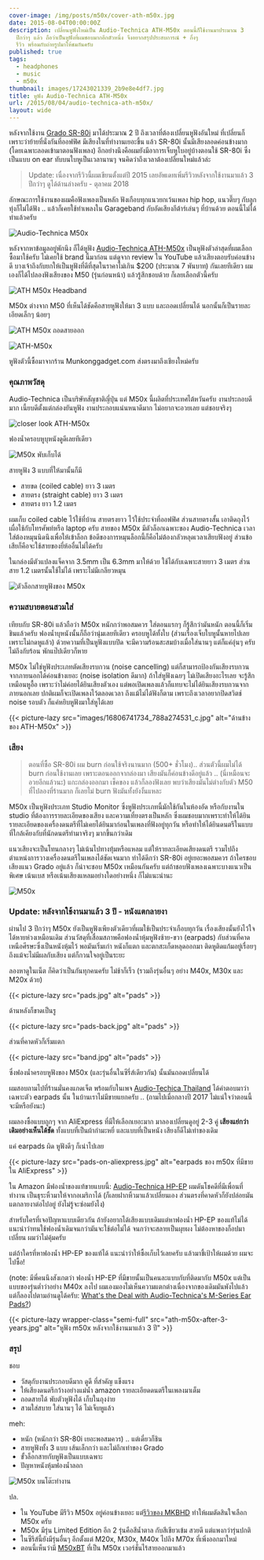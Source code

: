 ```yaml
---
cover-image: /img/posts/m50x/cover-ath-m50x.jpg
date: 2015-08-04T00:00:00Z
description: เปลี่ยนหูฟังใหม่เป็น Audio-Technica ATH-M50x ตอนนี้ก็ใช้งานมาประมาณ 3
  ปีกว่าๆ แล้ว ถือว่าเป็นหูฟังที่ผมชอบมากอีกตัวหนึ่ง จึงอยากสรุปประสบการณ์ + กึ่งๆ
  รีวิว พร้อมกับถ่ายรูปมาให้ชมกันครับ
published: true
tags:
  - headphones
  - music
  - m50x
thumbnail: images/17243021339_2b9e8e4df7.jpg
title: หูฟัง Audio-Technica ATH-M50x
url: /2015/08/04/audio-technica-ath-m50x/
layout: wide
---
```


หลังจากใช้งาน [Grado SR-80i](https://armno.in.th/grado-sr-80-i-headphone) มาได้ประมาณ 2 ปี ถึงเวลาที่ต้องเปลี่ยนหูฟังอันใหม่ ที่เปลี่ยนก็เพราะว่าย้ายที่นั่งกันที่ออฟฟิศ
มีเสียงในที่ทำงานเยอะขึ้น แล้ว SR-80i นั้นมีเสียงลอดค่อนข้างมาก (โดยเฉพาะลอดเข้ามาตอนฟังเพลง)
อีกอย่างนึงคือผมยังมีอาการเจ็บหูใบอยู่บ้างตอนใช้ SR-80i ซึ่งเป็นแบบ on ear ทับบนใบหูเป็นเวลานานๆ
จนคิดว่าถึงเวลาต้องเปลี่ยนใหม่แล้วล่ะ

> Update: เนื่องจากรีวิวนี้ผมเขียนตั้งแต่ปี 2015 เลยอัพเดทเพิ่มรีวิวหลังจากใช้งานมาแล้ว 3 ปีกว่าๆ ดูได้ด้านล่างครับ - ตุลาคม 2018

ลักษณะการใช้งานของผมคือฟังเพลงเป็นหลัก ฟังเกือบทุกแนวยกเว้นเพลง hip hop, แนวตึ๊บๆ กับลูกทุ่งก็ไม่ได้ฟัง
.. แล้วก็เคยใช้ทำเพลงใน Garageband กับอัดเสียงกีต้าร์เล่นๆ ที่บ้านด้วย ตอนนี้ไม่ได้ทำแล้วครับ

![Audio-Technica M50x](images/17241404908_40ace05191_c.jpg)

หลังจากหาข้อมูลอยู่พักนึง ก็ได้หูฟัง [Audio-Technica ATH-M50x](https://www.audio-technica.com/cms/headphones/99aff89488ddd6b1/) เป็นหูฟังตัวล่าสุดที่ผมเลือกซื้อมาใช้ครับ
ไม่เคยใช้ brand นี้มาก่อน แต่ดูจาก review ใน YouTube แล้วเสียงตอบรับค่อนข้างดี
บางเจ้าถึงกับยกให้เป็นหูฟังที่ดีที่สุดในราคาไม่เกิน $200 (ประมาณ 7 พันบาท) กันเลยทีเดียว
ผมเองก็ได้ไปลองฟังเสียงของ M50 (รุ่นก่อนหน้า) แล้วรู้สึกชอบด้วย ก็เลยเลือกตัวนี้ครับ

![ATH M50x Headband](images/17243021339_2b9e8e4df7_c.jpg)

M50x ต่างจาก M50 ที่เห็นได้ชัดคือสายหูฟังให้มา 3 แบบ และถอดเปลี่ยนได้ นอกนั้นก็เป็นรายละเอียดเล็กๆ น้อยๆ

![ATH M50x ถอดสายออก](images/16806714604_2409b8cf17_c.jpg)

![ATH-M50x](images/17429242525_130b218203_c.jpg)

หูฟังตัวนี้ซื้อมาจากร้าน Munkonggadget.com ส่งตรงมาถึงเชียงใหม่ครับ

### คุณภาพวัสดุ

Audio-Technica เป็นบริษัทสัญชาติญี่ปุ่น แต่ M50x นี้ผลิตที่ประเทศไต้หวันครับ
งานประกอบดีมาก เนี้ยบดีตั้งแต่กล่องยันหูฟัง งานประกอบแน่นหนาดีมาก ไม่อยากจะอวยเลย แต่ชอบจริงๆ

![closer look ATH-M50x](images/17403165626_4b597f2b23_c.jpg)

ฟองน้ำครอบหูบุหนังดูดีเลยทีเดียว

![M50x พับเก็บได้](images/17242993859_12cbff4234_c.jpg)

สายหูฟัง 3 แบบที่ให้มานั้นก็มี

- สายขด (coiled cable) ยาว 3 เมตร
- สายตรง (straight cable) ยาว 3 เมตร
- สายตรง ยาว 1.2 เมตร

ผมเก็บ coiled cable ไว้ใช้ที่บ้าน สายตรงยาว ไว้ใช้ประจำที่ออฟฟิศ ส่วนสายตรงสั้น เอาติดถุงไว้ เผื่อใช้กับโทรศัพท์หรือ laptop ครับ สายของ M50x มีตัวล็อกเฉพาะของ Audio-Technica เวลาใส่ต้องหมุนนิดนึงเพื่อให้เข้าล็อก
ข้อดีของการหมุนล็อกนี้ก็คือไม่ต้องกลัวหลุดเวลาเสียบฟังอยู่ ส่วนข้อเสียก็คือจะใช้สายของยี่ห้ออื่นไม่ได้ครับ

ในกล่องมีตัวแปลงแจ็คจาก 3.5mm เป็น 6.3mm มาให้ด้วย ใช้ได้กับเฉพาะสายยาว 3 เมตร ส่วนสาย 1.2 เมตรนั้นใช้ไม่ได้ เพราะไม่มีเกลียวหมุน

![ตัวล็อกสายหูฟังของ M50x](images/17427209582_0503e64a4f_c.jpg)

### ความสบายตอนสวมใส่

เทียบกับ SR-80i แล้วถือว่า M50x หนักกว่าพอสมควร ใส่ตอนแรกๆ ก็รู้สึกว่ามันหนัก ตอนนี้ก็เริ่มชินแล้วครับ
ฟองน้ำบุหนังนั้นก็ถือว่านุ่มเลยทีเดียว ครอบหูได้ทั้งใบ (ส่วนเรื่องเจ็บใบหูนั้นหายไปเลย เพราะไม่กดหูแล้ว)
ด้วยความที่เป็นหูฟังแบบปิด จะมีความร้อนสะสมบ้างเมื่อใส่นานๆ แต่ก็แค่อุ่นๆ ครับ ไม่ถึงกับร้อน พักแป๊ปเดียวก็หาย

M50x ไม่ใช่หูฟังประเภทตัดเสียงรบกวน (noise cancelling) แต่ก็สามารถป้องกันเสียงรบกวนจากภายนอกได้ค่อนข้างเยอะ
(noise isolation ดีมาก) ถ้าใส่หูฟังเฉยๆ ไม่เปิดเสียงอะไรเลย จะรู้สึกเหมือนหูอื้อ เพราะว่าไม่ค่อยได้ยินเสียงตัวเอง
แต่พอเปิดเพลงแล้วก็แทบจะไม่ได้ยินเสียงรบกวนจากภายนอกเลย ปกติผมก็จะเปิดเพลงไว้ตลอดเวลา ถึงแม้ไม่ได้ฟังก็ตาม
เพราะถึงเวลาอยากปิดสวิตช์ noise รอบตัว ก็แค่หยิบหูฟังมาใส่หูได้เลย

{{< picture-lazy src="images/16806741734_788a274531_c.jpg" alt="ด้านข้างของ ATH-M50x" >}}

### เสียง

> ตอนที่ซื้อ SR-80i ผม burn ก่อนใช้จริงนานมาก (500+ ชั่วโมง).. ส่วนตัวนี้ผมไม่ได้ burn ก่อนใช้งานเลย
> เพราะตอนออกจากล่องมา เสียงมันก็ค่อนข้างดีอยู่แล้ว .. (นี่เหมือนจะอวยอีกแล้วนะ) แกะกล่องออกมา เช็คของ แล้วก็ลองฟังเลย
> พบว่าเสียงมันไม่ต่างกับตัว M50 ที่ไปลองที่ร้านมาก ก็เลยไม่ burn ฟังมันทั้งยังงั้นแหละ

M50x เป็นหูฟังประเภท Studio Monitor ซึ่งหูฟังประเภทนี้มักใช้กันในห้องอัด หรือกับงานใน studio ที่ต้องการรายละเอียดของเสียง
และความเที่ยงตรงเป็นหลัก ซึ่งผมชอบมากเพราะทำให้ได้ยินรายละเอียดของเครื่องดนตรีที่ไม่เคยได้ยินมาก่อนในเพลงที่ฟังอยู่ทุกวัน
หรือทำให้ได้ยินดนตรีในแบบที่ใกล้เคียงกับที่นักดนตรีทำมาจริงๆ มากขึ้นกว่าเดิม

แนวเสียงจะเป็นโทนกลางๆ ไม่เน้นไปทางทุ้มหรือแหลม แต่ให้รายละเอียดเสียงดนตรี รวมไปถึงตำแหน่งการวางเครื่องดนตรีในเพลงได้ชัดเจนมาก
ทำได้ดีกว่า SR-80i อยู่เยอะพอสมควร ถ้าใครชอบเสียงแนว Grado อยู่แล้ว ก็น่าจะชอบ M50x เหมือนกันครับ
แต่ถ้าชอบฟังเพลงเฉพาะบางแนวเป็นพิเศษ เน้นเบส หรือเน้นเสียงแหลมอย่างใดอย่างหนึ่ง ก็ไม่แนะนำนะ

![M50x](images/17958204910_2637bfd60c_c.jpg)

### Update: หลังจากใช้งานมาแล้ว 3 ปี - หนังแตกลายงา

ผ่านไป 3 ปีกว่าๆ M50x ยังเป็นหูฟังเพียงตัวเดียวที่ผมใช้เป็นประจำเกือบทุกวัน
เรื่องเสียงนั้นยังไว้ใจได้หายห่วงเหมือนเดิม ส่วนวัสดุที่เสื่อมสภาพคือฟองน้ำหุ้มหูฟังซ้าย-ขวา (earpads)
กับส่วนที่คาดเหนือศีรษะซึ่งเป็นหนังหุ้มไว้
พอมันเริ่มเก่า หนังก็แตก และตกสะเก็ดหลุดออกมา ติดหูติดแก้มอยู่เรื่อยๆ
ถึงแม้จะไม่มีผลกับเสียง แต่ก็กวนใจอยู่เป็นระยะ

ลองหาดูในเน็ต ก็คิดว่าเป็นกันทุกคนครับ ไม่ช้าก็เร็ว (รวมถึงรุ่นอื่นๆ อย่าง M40x, M30x และ M20x ด้วย)

{{< picture-lazy src="pads.jpg" alt="pads" >}}

ด้านหลังก็ขาดเป็นรู

{{< picture-lazy src="pads-back.jpg" alt="pads" >}}

ส่วนที่คาดหัวก็เริ่มแตก

{{< picture-lazy src="band.jpg" alt="pads" >}}

ซึ่งฟองน้ำครอบหูฟังของ M50x (และรุ่นอื่นในซีรี่ส์เดียวกัน) นั้นมันถอดเปลี่ยนได้

ผมสอบถามไปที่ร้านมั่นคงแกดเจ็ต พร้อมกับในเพจ [Audio-Techica Thailand](https://www.facebook.com/AudioTechnica.Thailand/)
ได้คำตอบมาว่า เฉพาะตัว earpads นั้น ในบ้านเราไม่มีขายแยกครับ .. (ถามไปเมื่อกลางปี 2017 ไม่แน่ใจว่าตอนนี้จะมีหรือยังนะ)

ผมลองซื้อแบบถูกๆ จาก AliExpress ที่มีให้เลือกเยอะมาก มาลองเปลี่ยนดูอยู่ 2-3 คู่
**เสียงแย่กว่าเดิมอย่างเห็นได้ชัด** ทั้งแบบที่เป็นผ้ากำมะหยี่ และแบบที่เป็นหนัง เสียงก็ดีไม่เท่าของเดิม

แค่ earpads ผิด หูฟังดีๆ ก็เน่าไปเลย

{{< picture-lazy src="pads-on-aliexpress.jpg" alt="earpads ของ m50x ที่มีขายใน AliExpress" >}}

ใน Amazon มีฟองน้ำของแท้ขายแบบนี้: [Audio-Technica HP-EP](https://www.amazon.com/Audio-Technica-HP-EP-Replacement-Earpads-Headphones/dp/B00LICYRVW/ref=sr_1_5?ie=UTF8&qid=1540966372&sr=8-5&keywords=m50x+pads)
ผมดันโชคดีที่มีเพื่อนที่ทำงาน เป็นธุระหิ้วมาให้จากอเมริกาได้ (ก็เลยฝากหิ้วมาแล้วเปลี่ยนเอง
ส่วนตรงที่คาดหัวก็ยังปล่อยมันแตกลายงาต่อไปอยู่ ยังไม่รู้จะซ่อมยังไง)

สำหรับใครที่เจอปัญหาแบบเดียวกัน ถ้ายังอยากได้เสียงแบบเดิมแต่หาฟองน้ำ HP-EP ของแท้ไม่ได้
แนะนำว่าทนใช้ฟองน้ำเดิมจนกว่ามันจะใช้ต่อไม่ได้ จนกว่าจะสลายเป็นผุยผง ไม่ต้องหาของก็อปมาเปลี่ยน ผมว่าไม่คุ้มครับ

แต่ถ้าใครที่หาฟองน้ำ HP-EP ของแท้ได้ แนะนำว่าให้ซื้อเก็บไว้เลยครับ แล้วมาชี้เป้าให้ผมด้วย ผมจะไปซื้อ!

(note: มีพี่คนนึงสังเกตว่า ฟองน้ำ HP-EP ที่มีขายนั้นเป็นคนละแบบกับที่ติดมากับ M50x แต่เป็นแบบของรุ่นต่ำว่าอย่าง M40x ลงไป
ผมเองมองไม่เห็นความแตกต่างเนื่องจากของเดิมมันพังไปแล้ว แต่ก็ลองไปตามอ่านดูได้ครับ:
[What's the Deal with Audio-Technica's M-Series Ear Pads?](https://medium.com/@Xander51/whats-the-deal-with-audio-technica-s-m-series-ear-pads-e76bd2129413))

{{< picture-lazy wrapper-class="semi-full" src="ath-m50x-after-3-years.jpg" alt="หูฟัง m50x หลังจากใช้งานมาแล้ว 3 ปี" >}}

### สรุป

ชอบ

- วัสดุกับงานประกอบดีมาก ดูดี ที่สำคัญ แข็งแรง
- ให้เสียงดนตรีกว้างอย่างแม่น้ำ amazon รายละเอียดดนตรีในเพลงมาเต็ม
- ถอดสายได้ พับตัวหูฟังได้ เก็บในถุงง่าย
- สวมใส่สบาย ใส่นานๆ ได้ ไม่เจ็บหูแล้ว

meh:

- หนัก (หนักกว่า SR-80i เยอะพอสมควร) .. แต่เดี๋ยวก็ชิน
- สายหูฟังทั้ง 3 แบบ เส้นเล็กกว่า และไม่ถึกเท่าของ Grado
- ขั้วล็อกสายกับหูฟังเป็นแบบเฉพาะ
- ปัญหาหนังหุ้มฟองน้ำลอก

![M50x บนโต๊ะทำงาน](images/17957972318_d9fb8c8e22_c.jpg)

ปล.

- ใน YouTube มีรีวิว M50x อยู่ค่อนข้างเยอะ แต่[รีวิวของ MKBHD](https://www.youtube.com/watch?v=y5DyEYuvF3o) ทำให้ผมตัดสินใจเลือก M50x ครับ
- M50x มีรุ่น Limited Edition อีก 2 รุ่นคือสีน้ำตาล กับสีเขียวเข้ม สวยดี แต่แพงกว่ารุ่นปกติ
- ในซีรีส์นี้ยังมีรุ่นอื่นๆ อีกตั้งแต่ M20x, M30x, M40x ไปถึง M70x ที่เพิ่งออกมาใหม่
- ตอนนี้เห็นว่ามี [M50xBT](https://www.facebook.com/AudioTechnica.Thailand/photos/a.143118705821504/1396278607172168/?type=3&theater) ที่เป็น M50x เวอร์ชั่นไร้สายออกมาแล้ว

